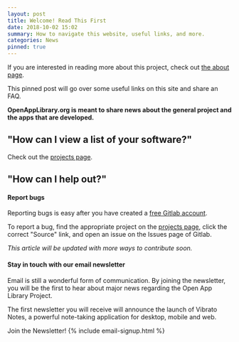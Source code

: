 ```yaml
---
layout: post
title: Welcome! Read This First
date: 2018-10-02 15:02
summary: How to navigate this website, useful links, and more.
categories: News
pinned: true
---
```


If you are interested in reading more about this project, check out [the about page](/about/).

This pinned post will go over some useful links on this site and share an FAQ.

**OpenAppLibrary.org is meant to share news about the general project and the apps that are developed.**

## "How can I view a list of your software?"

Check out the [projects page](/projects/).

## "How can I help out?"

#### Report bugs

Reporting bugs is easy after you have created a [free Gitlab account](https://gitlab.com/users/sign_in#register-pane).

To report a bug, find the appropriate project on the [projects page](/projects/), click the correct "Source" link,  and open an issue on the Issues page of Gitlab.

*This article will be updated with more ways to contribute soon.*

#### Stay in touch with our email newsletter

Email is still a wonderful form of communication. By joining the newsletter, you will be the first to hear about major news regarding the Open App Library Project.

The first newsletter you will receive will announce the launch of Vibrato Notes, a powerful note-taking application for desktop, mobile and web.

<span id="about-page-optin-heading">Join the Newsletter!</span>
{% include email-signup.html %}
